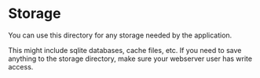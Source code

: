 # Storage

You can use this directory for any storage needed by the application.

This might include sqlite databases, cache files, etc. If you need to save anything to the storage directory, make sure your webserver user has write access.